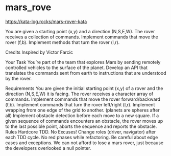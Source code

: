 # mars_rove

https://kata-log.rocks/mars-rover-kata

You are given a starting point (x,y) and a direction (N,S,E,W). The rover receives a collection of commands. Implement commands that move the rover (f,b). Implement methods that turn the rover (l,r).

Credits Inspired by Victor Farcic

Your Task You’re part of the team that explores Mars by sending remotely controlled vehicles to the surface of the planet. Develop an API that translates the commands sent from earth to instructions that are understood by the rover.

Requirements You are given the initial starting point (x,y) of a rover and the direction (N,S,E,W) it is facing. The rover receives a character array of commands. Implement commands that move the rover forward/backward (f,b). Implement commands that turn the rover left/right (l,r). Implement wrapping from one edge of the grid to another. (planets are spheres after all) Implement obstacle detection before each move to a new square. If a given sequence of commands encounters an obstacle, the rover moves up to the last possible point, aborts the sequence and reports the obstacle. Rules Hardcore TDD. No Excuses! Change roles (driver, navigator) after each TDD cycle. No red phases while refactoring. Be careful about edge cases and exceptions. We can not afford to lose a mars rover, just because the developers overlooked a null pointer.
